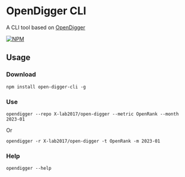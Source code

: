 # OpenDigger CLI

A CLI tool based on [OpenDigger][1]

[![NPM](https://nodei.co/npm/open-digger-cli.png?downloads=true&downloadRank=true&stars=true)][2]

## Usage

### Download

```shell
npm install open-digger-cli -g
```

### Use

```shell
opendigger --repo X-lab2017/open-digger --metric OpenRank --month 2023-01
```

Or

```shell
opendigger -r X-lab2017/open-digger -t OpenRank -m 2023-01
```

### Help

```shell
opendigger --help
```

[1]: https://github.com/X-lab2017/open-digger/
[2]: https://nodei.co/npm/open-digger-cli/
